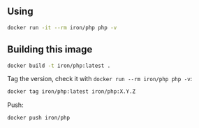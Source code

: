 
## Using

```sh
docker run -it --rm iron/php php -v
```

## Building this image

```sh
docker build -t iron/php:latest .
```

Tag the version, check it with `docker run --rm iron/php php -v`:

```sh
docker tag iron/php:latest iron/php:X.Y.Z
```

Push:

```sh
docker push iron/php
```

